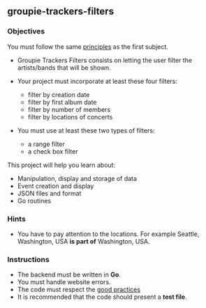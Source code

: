## groupie-trackers-filters

### Objectives

You must follow the same [principles](https://github.com/01-edu/public/blob/master/subjects/groupie-trackers/groupie-trackers.en.md) as the first subject.

- Groupie Trackers Filters consists on letting the user filter the artists/bands that will be shown.

- Your project must incorporate at least these four filters:
  - filter by creation date
  - filter by first album date
  - filter by number of members
  - filter by locations of concerts


- You must use at least these two types of filters:
  - a range filter
  - a check box filter

This project will help you learn about:

- Manipulation, display and storage of data
- Event creation and display
- JSON files and format
- Go routines

### Hints

- You have to pay attention to the locations. For example Seattle, Washington, USA **is part of** Washington, USA.

### Instructions

- The backend must be written in **Go**.
- You must handle website errors.
- The code must respect the [good practices](https://github.com/01-edu/public/blob/master/subjects/good-practices.en.md)
- It is recommended that the code should present a **test file**.

